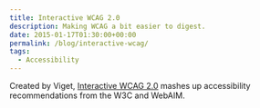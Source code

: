 ```yaml
---
title: Interactive WCAG 2.0
description: Making WCAG a bit easier to digest.
date: 2015-01-17T01:30:00+00:00
permalink: /blog/interactive-wcag/
tags:
  - Accessibility
---
```


Created by Viget, [Interactive WCAG 2.0](http://vigetlabs.github.io/interactive-wcag/#responsibility=&level=aa) mashes up accessibility recommendations from the W3C and WebAIM.
